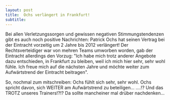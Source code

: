 ```yaml
---
layout: post
title:  Ochs verlängert in Frankfurt!
subtitle:  
---
```


Bei allen Verletzungssorgen und gewissen negativen Stimmungstendenzen gibt es auch noch positive Nachrichten: Patrick Ochs hat seinen Vertrag bei der Eintracht vorzeitig um 2 Jahre bis 2012 verlängert! Der Rechtsverteidiger war von mehren Teams umworben worden, gab der Eintracht allerdings den Vorzug: "Ich habe mich trotz anderer Angebote dazu entschieden, in Frankfurt zu bleiben, weil ich mich hier sehr, sehr wohl fühle. Ich freue mich auf die nächsten Jahre und möchte weiter zum Aufwärtstrend der Eintracht beitragen".

So, nochmal zum mitschreiben: Ochs fühlt sich sehr, sehr wohl. Ochs spricht davon, sich WEITER am Aufwärtstrend zu beteiligen... ....!? Und das TROTZ unseres Trainers!?!? Da sollte mancheiner mal drüber nachdenken...

